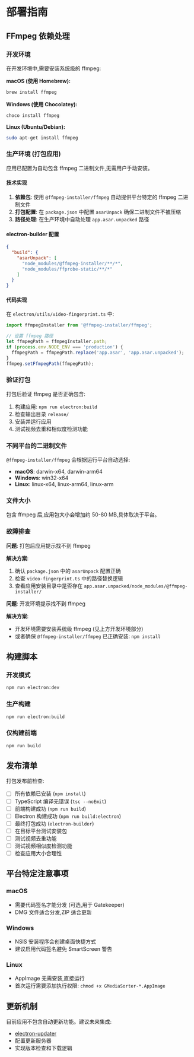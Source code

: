 # 部署指南

## FFmpeg 依赖处理

### 开发环境

在开发环境中,需要安装系统级的 ffmpeg:

**macOS (使用 Homebrew):**
```bash
brew install ffmpeg
```

**Windows (使用 Chocolatey):**
```bash
choco install ffmpeg
```

**Linux (Ubuntu/Debian):**
```bash
sudo apt-get install ffmpeg
```

### 生产环境 (打包应用)

应用已配置为自动包含 ffmpeg 二进制文件,无需用户手动安装。

#### 技术实现

1. **依赖包**: 使用 `@ffmpeg-installer/ffmpeg` 自动提供平台特定的 ffmpeg 二进制文件
2. **打包配置**: 在 `package.json` 中配置 `asarUnpack` 确保二进制文件不被压缩
3. **路径处理**: 在生产环境中自动处理 `app.asar.unpacked` 路径

#### electron-builder 配置

```json
{
  "build": {
    "asarUnpack": [
      "node_modules/@ffmpeg-installer/**/*",
      "node_modules/ffprobe-static/**/*"
    ]
  }
}
```

#### 代码实现

在 `electron/utils/video-fingerprint.ts` 中:

```typescript
import ffmpegInstaller from '@ffmpeg-installer/ffmpeg';

// 设置 ffmpeg 路径
let ffmpegPath = ffmpegInstaller.path;
if (process.env.NODE_ENV === 'production') {
  ffmpegPath = ffmpegPath.replace('app.asar', 'app.asar.unpacked');
}
ffmpeg.setFfmpegPath(ffmpegPath);
```

### 验证打包

打包后验证 ffmpeg 是否正确包含:

1. 构建应用: `npm run electron:build`
2. 检查输出目录 `release/` 
3. 安装并运行应用
4. 测试视频去重和相似度检测功能

### 不同平台的二进制文件

`@ffmpeg-installer/ffmpeg` 会根据运行平台自动选择:
- **macOS**: darwin-x64, darwin-arm64
- **Windows**: win32-x64
- **Linux**: linux-x64, linux-arm64, linux-arm

### 文件大小

包含 ffmpeg 后,应用包大小会增加约 50-80 MB,具体取决于平台。

### 故障排查

**问题**: 打包后应用提示找不到 ffmpeg

**解决方案**:
1. 确认 `package.json` 中的 `asarUnpack` 配置正确
2. 检查 `video-fingerprint.ts` 中的路径替换逻辑
3. 查看应用安装目录中是否存在 `app.asar.unpacked/node_modules/@ffmpeg-installer/`

**问题**: 开发环境提示找不到 ffmpeg

**解决方案**:
- 开发环境需要安装系统级 ffmpeg (见上方开发环境部分)
- 或者确保 `@ffmpeg-installer/ffmpeg` 已正确安装: `npm install`

## 构建脚本

### 开发模式
```bash
npm run electron:dev
```

### 生产构建
```bash
npm run electron:build
```

### 仅构建前端
```bash
npm run build
```

## 发布清单

打包发布前检查:

- [ ] 所有依赖已安装 (`npm install`)
- [ ] TypeScript 编译无错误 (`tsc --noEmit`)
- [ ] 前端构建成功 (`npm run build`)
- [ ] Electron 构建成功 (`npm run build:electron`)
- [ ] 最终打包成功 (`electron-builder`)
- [ ] 在目标平台测试安装包
- [ ] 测试视频去重功能
- [ ] 测试视频相似度检测功能
- [ ] 检查应用大小合理性

## 平台特定注意事项

### macOS
- 需要代码签名才能分发 (可选,用于 Gatekeeper)
- DMG 文件适合分发,ZIP 适合更新

### Windows
- NSIS 安装程序会创建桌面快捷方式
- 建议启用代码签名避免 SmartScreen 警告

### Linux
- AppImage 无需安装,直接运行
- 首次运行需要添加执行权限: `chmod +x GMediaSorter-*.AppImage`

## 更新机制

目前应用不包含自动更新功能。建议未来集成:
- [electron-updater](https://www.electron.build/auto-update)
- 配置更新服务器
- 实现版本检查和下载逻辑
